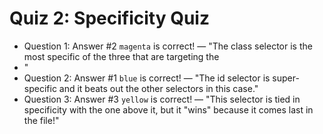 # Quiz 2: Specificity Quiz

- Question 1: Answer #2 `magenta` is correct! — "The class selector is the most specific of the three that are targeting the <li>"
- Question 2: Answer #1 `blue` is correct! — "The id selector is super-specific and it beats out the other selectors in this case."
- Question 3: Answer #3 `yellow` is correct! — "This selector is tied in specificity with the one above it, but it "wins" because it comes last in the file!"